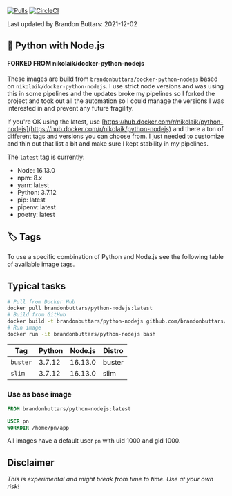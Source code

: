 [![Pulls](https://img.shields.io/docker/pulls/brandonbuttars/python-nodejs.svg?style=flat-square)](https://hub.docker.com/r/brandonbuttars/python-nodejs/)
[![CircleCI](https://img.shields.io/circleci/project/github/brandonbuttars/docker-python-nodejs.svg?style=flat-square)](https://circleci.com/gh/brandonbuttars/docker-python-nodejs)

Last updated by Brandon Buttars: 2021-12-02

## 🐳 Python with Node.js

#### FORKED FROM nikolaik/docker-python-nodejs

These images are build from `brandonbuttars/docker-python-nodejs` based on `nikolaik/docker-python-nodejs`. I use strict node versions and was using this in some pipelines and the updates broke my pipelines so I forked the project and took out all the automation so I could manage the versions I was interested in and prevent any future fragility.

If you're OK using the latest, use [https://hub.docker.com/r/nikolaik/python-nodejs](https://hub.docker.com/r/nikolaik/python-nodejs) and there a ton of different tags and versions you can choose from. I just needed to customize and thin out that list a bit and make sure I kept stability in my pipelines.

The `latest` tag is currently:

- Node: 16.13.0
- npm: 8.x
- yarn: latest
- Python: 3.7.12
- pip: latest
- pipenv: latest
- poetry: latest

## 🏷 Tags

To use a specific combination of Python and Node.js see the following table of available image tags.

## Typical tasks

```bash
# Pull from Docker Hub
docker pull brandonbuttars/python-nodejs:latest
# Build from GitHub
docker build -t brandonbuttars/python-nodejs github.com/brandonbuttars/docker-python-nodejs
# Run image
docker run -it brandonbuttars/python-nodejs bash
```

| Tag      | Python | Node.js | Distro |
| -------- | ------ | ------- | ------ |
| `buster` | 3.7.12 | 16.13.0 | buster |
| `slim`   | 3.7.12 | 16.13.0 | slim   |

### Use as base image

```Dockerfile
FROM brandonbuttars/python-nodejs:latest

USER pn
WORKDIR /home/pn/app
```

All images have a default user `pn` with uid 1000 and gid 1000.

## Disclaimer

_This is experimental and might break from time to time. Use at your own risk!_
